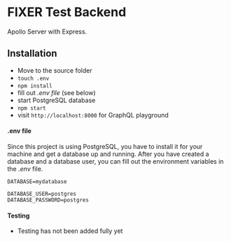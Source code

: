 # FIXER Test Backend

Apollo Server with Express.

## Installation

* Move to the source folder
* `touch .env`
* `npm install`
* fill out *.env file* (see below)
* start PostgreSQL database
* `npm start`
* visit `http://localhost:8000` for GraphQL playground

#### .env file

Since this project is using PostgreSQL, you have to install it for your machine and get a database up and running. After you have created a database and a database user, you can fill out the environment variables in the *.env* file.

```
DATABASE=mydatabase

DATABASE_USER=postgres
DATABASE_PASSWORD=postgres
```

#### Testing

* Testing has not been added fully yet
